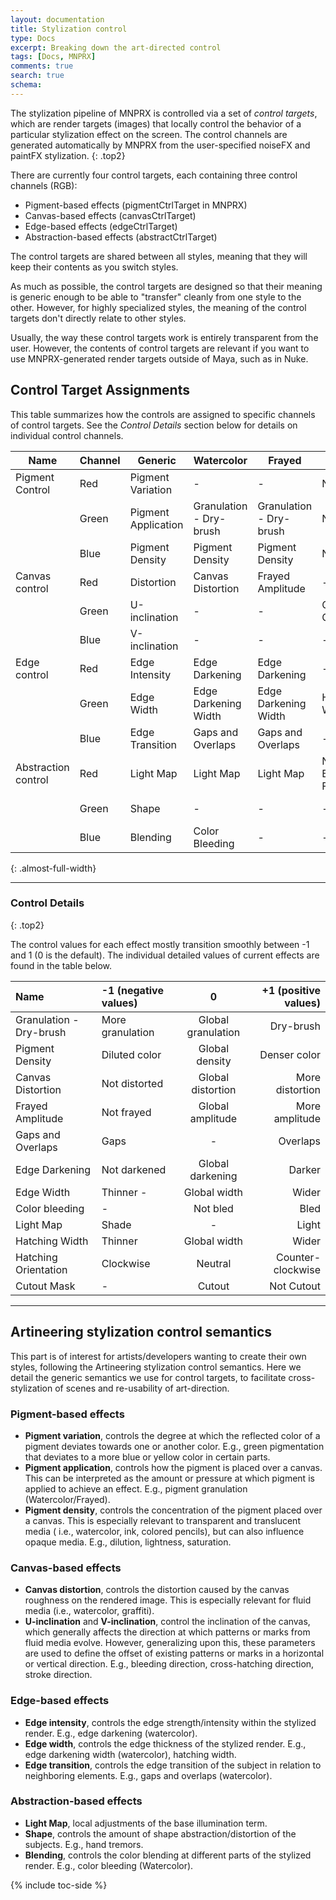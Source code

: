```yaml
---
layout: documentation
title: Stylization control
type: Docs
excerpt: Breaking down the art-directed control
tags: [Docs, MNPRX]
comments: true
search: true
schema:
---
```

The stylization pipeline of MNPRX is controlled via a set of *control targets*, which are render targets (images) that locally control the behavior of a particular stylization effect on the screen. The control channels are generated automatically by MNPRX from the user-specified noiseFX and paintFX stylization.
{: .top2}

There are currently four control targets, each containing three control channels (RGB):

- Pigment-based effects (pigmentCtrlTarget in MNPRX)
- Canvas-based effects (canvasCtrlTarget)
- Edge-based effects (edgeCtrlTarget)
- Abstraction-based effects (abstractCtrlTarget)

The control targets are shared between all styles, meaning that they will keep their contents as you switch styles.

As much as possible, the control targets are designed so that their meaning is generic enough to be able to "transfer" cleanly from one style to the other. However, for highly specialized styles, the meaning of the control targets don't directly relate to other styles.

Usually, the way these control targets work is entirely transparent from the user. However, the contents of control targets are relevant if you want to use MNPRX-generated render targets outside of Maya, such as in Nuke.

## Control Target Assignments

This table summarizes how the controls are assigned to specific channels of control targets. See the *Control Details* section below for details on individual control channels.

| Name                | Channel | Generic             | Watercolor              | Frayed                  | Hatching               | Cutout               |
|---------------------|---------|---------------------|-------------------------|-------------------------|------------------------|----------------------|
| Pigment Control     | Red     | Pigment Variation   | -                       | -                       | Noise 1                | -                    |
|                     | Green   | Pigment Application | Granulation - Dry-brush | Granulation - Dry-brush | Noise 2                | -                    |
|                     | Blue    | Pigment Density     | Pigment Density         | Pigment Density         | Noise 3                | -                    |
| Canvas control   | Red     | Distortion          | Canvas Distortion    | Frayed Amplitude        | -                      | Canvas Distortion |
|                     | Green   | U-inclination       | -                       | -                       | Orientation Offset     | -                    |
|                     | Blue    | V-inclination       | -                       | -                       | -                      | -                    |
| Edge control        | Red     | Edge Intensity      | Edge Darkening          | Edge Darkening          | -                      | -                    |
|                     | Green   | Edge Width          | Edge Darkening Width    | Edge Darkening Width    | Hatching Width         | -                    |
|                     | Blue    | Edge Transition     | Gaps and Overlaps       | Gaps and Overlaps       | -                      | -                    |
| Abstraction control | Red     | Light Map           | Light Map               | Light Map               | Noise Blending Factors | Cutout Mask          |
|                     | Green   | Shape               | -                       | -                       | -                      | Color On/Off         |
|                     | Blue    | Blending            | Color Bleeding          | -                       | -                      | -                    |
{: .almost-full-width}

---

### Control Details
{: .top2}

The control values for each effect mostly transition smoothly between -1 and 1 (0 is the default).
The individual detailed values of current effects are found in the table below.

| Name                    | -1 (negative values) | 0                  | +1 (positive values)  |
|:------------------------|:---------------------|:------------------:|----------------------:|
| Granulation - Dry-brush | More granulation     | Global granulation | Dry-brush             |
| Pigment Density         | Diluted color        | Global density     | Denser color          |
| Canvas Distortion    | Not distorted        | Global distortion  | More distortion       |
| Frayed Amplitude        | Not frayed           | Global amplitude   | More amplitude        |
| Gaps and Overlaps       | Gaps                 | -                  | Overlaps              |
| Edge Darkening          | Not darkened         | Global darkening   | Darker                |
| Edge Width              | Thinner       -      | Global width       | Wider                 |
| Color bleeding          | -                    | Not bled           | Bled                  |
| Light Map               | Shade                | -                  | Light                 |
| Hatching Width          | Thinner              | Global width       | Wider                 |
| Hatching Orientation    | Clockwise            | Neutral            | Counter-clockwise     |
| Cutout Mask             | -                    | Cutout             | Not Cutout            |

---

## Artineering stylization control semantics

This part is of interest for artists/developers wanting to create their own styles, following the Artineering stylization control semantics.
Here we detail the generic semantics we use for control targets, to facilitate cross-stylization of scenes and re-usability of art-direction.

### Pigment-based effects

- **Pigment variation**, controls the degree at which the reflected color of a pigment deviates towards one or another color. E.g., green pigmentation that deviates to a more blue or yellow color in certain parts.
- **Pigment application**, controls how the pigment is placed over a canvas. This can be interpreted as the amount or pressure at which pigment is applied to achieve an effect. E.g., pigment granulation (Watercolor/Frayed).
- **Pigment density**, controls the concentration of the pigment placed over a canvas. This is especially relevant to transparent and translucent media ( i.e., watercolor, ink, colored pencils), but can also influence opaque media. E.g., dilution, lightness, saturation.

### Canvas-based effects

- **Canvas distortion**, controls the distortion caused by the canvas roughness on the rendered image. This is especially relevant for fluid media (i.e., watercolor, graffiti).
- **U-inclination** and **V-inclination**, control the inclination of the canvas, which generally affects the direction at which patterns or marks from fluid media evolve. However, generalizing upon this, these parameters are used to define the offset of existing patterns or marks in a horizontal or vertical direction. E.g., bleeding direction, cross-hatching direction, stroke direction.

### Edge-based effects

- **Edge intensity**, controls the edge strength/intensity within the stylized render. E.g., edge darkening (watercolor).
- **Edge width**, controls the edge thickness of the stylized render. E.g., edge darkening width (watercolor), hatching width.
- **Edge transition**, controls the edge transition of the subject in relation to neighboring elements. E.g., gaps and overlaps (watercolor).

### Abstraction-based effects

- **Light Map**, local adjustments of the base illumination term.
- **Shape**, controls the amount of shape abstraction/distortion of the subjects. E.g., hand tremors.
- **Blending**, controls the color blending at different parts of the stylized render. E.g., color bleeding (Watercolor).

{% include toc-side %}
